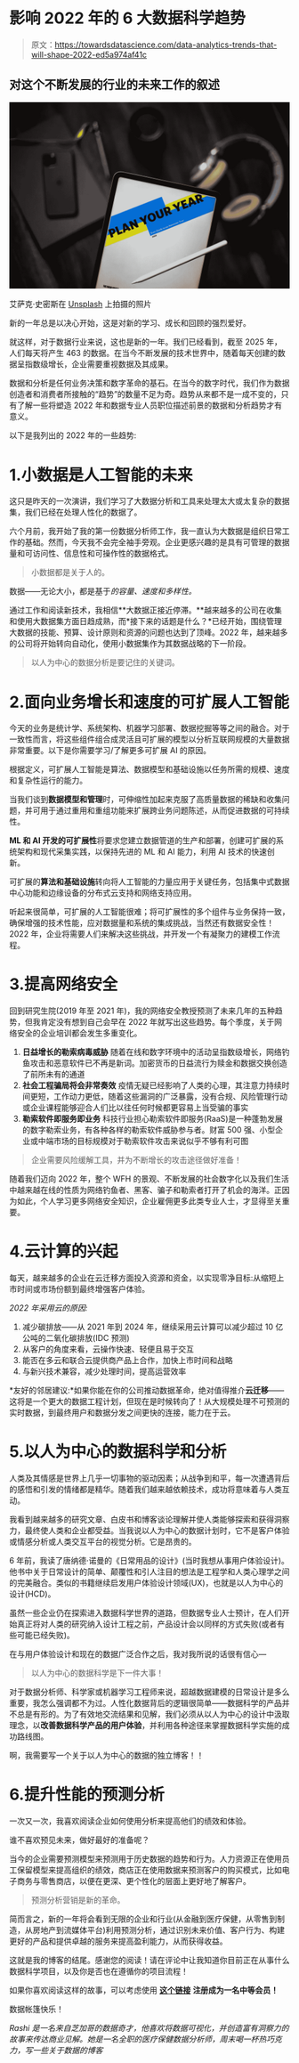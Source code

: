 # 影响 2022 年的 6 大数据科学趋势

> 原文：<https://towardsdatascience.com/data-analytics-trends-that-will-shape-2022-ed5a974af41c>

## 对这个不断发展的行业的未来工作的叙述

![](img/fbc1c3bf57824fd32724481e98051c7c.png)

艾萨克·史密斯在 [Unsplash](https://unsplash.com/s/photos/goals?utm_source=unsplash&utm_medium=referral&utm_content=creditCopyText) 上拍摄的照片

新的一年总是以决心开始，这是对新的学习、成长和回顾的强烈爱好。

就这样，对于数据行业来说，这也是新的一年。我们已经看到，截至 2025 年，人们每天将产生 463 的数据。在当今不断发展的技术世界中，随着每天创建的数据呈指数级增长，企业需要重视数据及其成果。

数据和分析是任何业务决策和数字革命的基石。在当今的数字时代，我们作为数据创造者和消费者所接触的“趋势”的数量不足为奇。趋势从来都不是一成不变的，只有了解一些将塑造 2022 年和数据专业人员职位描述前景的数据和分析趋势才有意义。

以下是我列出的 2022 年的一些趋势:

# 1.小数据是人工智能的未来

这只是昨天的一次演讲，我们学习了大数据分析和工具来处理太大或太复杂的数据集，我们已经在处理人性化的数据了。

六个月前，我开始了我的第一份数据分析师工作，我一直认为大数据是组织日常工作的基础。然而，今天我不会完全袖手旁观。企业更感兴趣的是具有可管理的数据量和可访问性、信息性和可操作性的数据格式。

> 小数据都是关于人的。

数据——无论大小，都是基于*的容量、速度和多样性。*

通过工作和阅读新技术，我相信**大数据正接近停滞。**越来越多的公司在收集和使用大数据集方面日趋成熟，而*接下来的话题是什么？*已经开始，围绕管理大数据的技能、预算、设计原则和资源的问题也达到了顶峰。2022 年，越来越多的公司将开始转向自动化，使用小数据集作为其数据战略的下一阶段。

> 以人为中心的数据分析是要记住的关键词。

# 2.面向业务增长和速度的可扩展人工智能

今天的业务是统计学、系统架构、机器学习部署、数据挖掘等等之间的融合。对于一致性而言，将这些组件组合成灵活且可扩展的模型以分析互联网规模的大量数据非常重要。以下是你需要学习/了解更多可扩展 AI 的原因。

根据定义，可扩展人工智能是算法、数据模型和基础设施以任务所需的规模、速度和复杂性运行的能力。

当我们谈到**数据模型和管理**时，可伸缩性加起来克服了高质量数据的稀缺和收集问题，并可用于通过重用和重组功能来扩展跨业务问题陈述，从而促进数据的可持续性。

**ML 和 AI 开发的可扩展性**将要求您建立数据管道的生产和部署，创建可扩展的系统架构和现代采集实践，以保持先进的 ML 和 AI 能力，利用 AI 技术的快速创新。

可扩展的**算法和基础设施**转向将人工智能的力量应用于关键任务，包括集中式数据中心功能和边缘设备的分布式云支持和网络支持应用。

听起来很简单，可扩展的人工智能很难；将可扩展性的多个组件与业务保持一致，确保增强的技术性能，应对数据量和系统的集成挑战，当然还有数据安全性！2022 年，企业将需要人们来解决这些挑战，并开发一个有凝聚力的建模工作流程。

# 3.提高网络安全

回到研究生院(2019 年至 2021 年)，我的网络安全教授预测了未来几年的五种趋势，但我肯定没有想到自己会早在 2022 年就写出这些趋势。每个季度，关于网络安全的企业培训都会发生多重变化。

1.  **日益增长的勒索病毒威胁** 随着在线和数字环境中的活动呈指数级增长，网络钓鱼攻击和恶意软件已不再是新词。加密货币的日益流行为赎金和数据交换创造了前所未有的通道
2.  **社会工程骗局将会非常奏效** 疫情无疑已经影响了人类的心理，其注意力持续时间更短，工作动力更低，随着这些漏洞的广泛暴露，没有合规、风险管理行动或企业课程能够迎合人们比以往任何时候都更容易上当受骗的事实
3.  **勒索软件即服务即业务** 科技行业担心勒索软件即服务(RaaS)是一种蓬勃发展的数字勒索业务，有各种各样的勒索软件威胁参与者。财富 500 强、小型企业或中端市场的目标规模对于勒索软件攻击来说似乎不够有利可图

> 企业需要风险缓解工具，并为不断增长的攻击途径做好准备！

随着我们迈向 2022 年，整个 WFH 的景观、不断发展的社会数字化以及我们生活中越来越在线的性质为网络钓鱼者、黑客、骗子和勒索者打开了机会的海洋。正因为如此，个人学习更多网络安全知识，企业雇佣更多此类专业人士，才显得至关重要。

# 4.云计算的兴起

每天，越来越多的企业在云迁移方面投入资源和资金，以实现零净目标:从缩短上市时间或市场份额到最终增强客户体验。

*2022 年采用云的原因:*

1.  减少碳排放——从 2021 年到 2024 年，继续采用云计算可以减少超过 10 亿公吨的二氧化碳排放(IDC 预测)
2.  从客户的角度来看，云操作快速、轻便且易于交互
3.  能否在多云和联合云提供商产品上合作，加快上市时间和战略
4.  与新兴技术兼容，减少处理时间，提高运营效率

*友好的邻居建议:*如果你能在你的公司推动数据革命，绝对值得推介**云迁移**——这将是一个更大的数据工程计划，但现在是时候转向了！从大规模处理不可预测的实时数据，到最终用户和数据分发之间更快的连接，能力在于云。

# 5.以人为中心的数据科学和分析

人类及其情感是世界上几乎一切事物的驱动因素；从战争到和平，每一次遭遇背后的感悟和引发的情绪都是精华。随着我们越来越依赖技术，成功将意味着与人类互动。

我看到越来越多的研究文章、白皮书和博客谈论理解并使人类能够探索和获得洞察力，最终使人类和企业都受益。当我说以人为中心的数据计划时，它不是客户体验或情感分析或人类交互平台的视觉分析。它是昂贵的。

6 年前，我读了唐纳德·诺曼的《日常用品的设计》(当时我想从事用户体验设计)。他书中关于日常设计的简单、颠覆性和引人注目的想法是工程学和人类心理学之间的完美融合。类似的书籍继续启发用户体验设计领域(UX)，也就是以人为中心的设计(HCD)。

虽然一些企业仍在探索进入数据科学世界的道路，但数据专业人士预计，在人们开始真正将对人类的研究纳入设计工程之前，产品设计会以同样的方式失败(或者有些可能已经失败)。

在与用户体验设计和现在的数据广泛合作之后，我对我所说的话很有信心—

> 以人为中心的数据科学是下一件大事！

对于数据分析师、科学家或机器学习工程师来说，超越数据建模的日常设计是多么重要，我怎么强调都不为过。人性化数据背后的逻辑很简单——数据科学的产品并不总是有形的。为了有效地交流结果和见解，我们必须从以人为中心的设计中汲取理念，以**改善数据科学产品的用户体验**，并利用各种途径来掌握数据科学实施的成功路线图。

啊，我需要写一个关于以人为中心的数据的独立博客！！

# 6.提升性能的预测分析

一次又一次，我喜欢阅读企业如何使用分析来提高他们的绩效和体验。

谁不喜欢预见未来，做好最好的准备呢？

当今的企业需要预测模型来预测用于历史数据的趋势和行为。人力资源正在使用员工保留模型来提高组织的绩效，商店正在使用数据来预测客户的购买模式，比如电子商务与零售商店，以便在更深、更个性化的层面上更好地了解客户。

> 预测分析营销是新的革命。

简而言之，新的一年将会看到无限的企业和行业(从金融到医疗保健，从零售到制造，从房地产到流媒体平台)利用预测分析，通过识别未来价值、客户行为、构建更好的产品和提供卓越的服务来提高盈利能力，从而获得收益。

这就是我的博客的结尾。感谢您的阅读！请在评论中让我知道你目前正在从事什么数据科学项目，以及你是否也在遵循你的项目流程！

如果你喜欢阅读这样的故事，可以考虑使用 [**这个链接**](https://rashidesai2424.medium.com/membership) **注册成为一名中等会员！**

数据帐篷快乐！

*Rashi 是一名来自芝加哥的数据奇才，他喜欢将数据可视化，并创造富有洞察力的故事来传达商业见解。她是一名全职的医疗保健数据分析师，周末喝一杯热巧克力，写一些关于数据的博客*